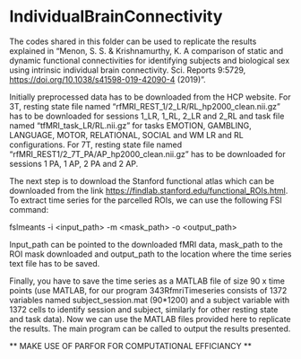 # IndividualBrainConnectivity
The codes shared in this folder can be used to replicate the results explained in “Menon, S. S. &amp; Krishnamurthy, K. A comparison of static and dynamic functional connectivities for identifying subjects and biological sex using intrinsic individual brain connectivity. Sci. Reports 9:5729, https://doi.org/10.1038/s41598-019-42090-4 (2019)”.

Initially preprocessed data has to be downloaded from the HCP website. For 3T, resting state file named “rfMRI_REST_1/2_LR/RL_hp2000_clean.nii.gz” has to be downloaded for sessions 1_LR, 1_RL, 2_LR and 2_RL and task file named
“tfMRI_task_LR/RL.nii.gz” for tasks EMOTION, GAMBLING, LANGUAGE, MOTOR, RELATIONAL, SOCIAL and WM LR and RL configurations. For 7T, resting state file named “rfMRI_REST1/2_7T_PA/AP_hp2000_clean.nii.gz” has to be downloaded for
sessions 1 PA, 1 AP, 2 PA and 2 AP.

The next step is to download the Stanford functional atlas which can be downloaded from the link https://findlab.stanford.edu/functional_ROIs.html. To extract time series for the parcelled ROIs, we can use the following FSl command:

fslmeants -i &lt;input_path&gt; -m &lt;mask_path&gt; -o &lt;output_path&gt;

Input_path can be pointed to the downloaded fMRI data, mask_path to the ROI mask downloaded and output_path to the location where the time series text file has to be saved.

Finally, you have to save the time series as a MATLAB file of size 90 x time points (use MATLAB, for our program 343RfmriTimeseries consists of 1372 variables named subject_session.mat (90*1200) and a subject variable with 1372 cells to identify session and subject, similarly for other resting state and task data). Now we can use the MATLAB files provided here to replicate the results. The main program can be called to output the results presented.

** MAKE USE OF PARFOR FOR COMPUTATIONAL EFFICIANCY **
